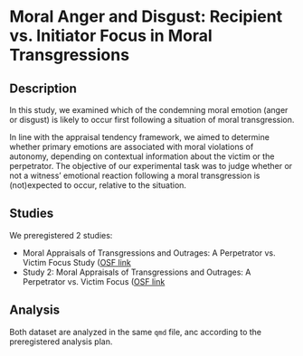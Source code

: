 # Moral Anger and Disgust: Recipient vs. Initiator Focus in Moral Transgressions

## Description
In this study, we examined which of the condemning moral emotion (anger or disgust) is likely to occur first following a situation of moral transgression. 

In line with the appraisal tendency framework, we aimed to determine whether primary emotions are associated with moral violations of autonomy, depending on contextual information about the victim or the perpetrator. The objective of our experimental task was to judge whether or not a witness’ emotional reaction following a moral transgression is (not)expected to occur, relative to the situation.

## Studies
We preregistered 2 studies:
- Moral Appraisals of Transgressions and Outrages: A Perpetrator vs. Victim Focus Study ([OSF link](https://osf.io/d43xc/?view_only=a3cebb6c8217439e9fc8fc7b209c950a)
- Study 2: Moral Appraisals of Transgressions and Outrages: A Perpetrator vs. Victim Focus ([OSF link](https://osf.io/v62yb/?view_only=a260725c25ea4aec9a71da2c4f6b22ce)


## Analysis
Both dataset are analyzed in the same `qmd` file, anc according to the preregistered analysis plan.
